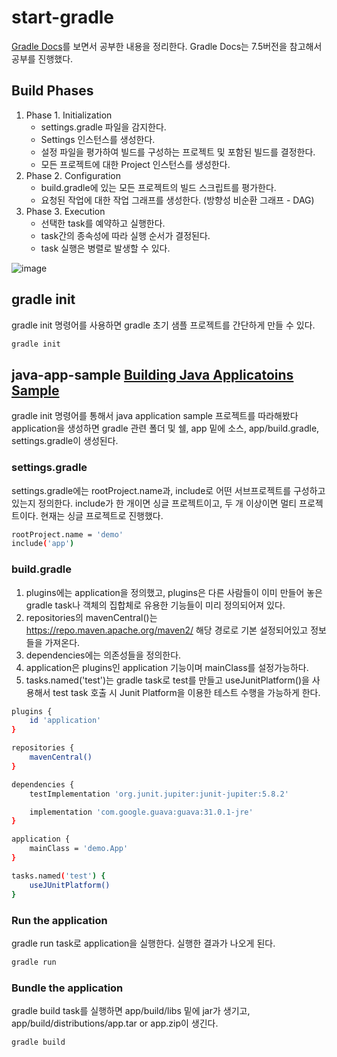 # start-gradle
[Gradle Docs](https://docs.gradle.org/7.5/userguide/userguide.html)를 보면서 공부한 내용을 정리한다.
Gradle Docs는 7.5버전을 참고해서 공부를 진행했다.

## Build Phases
1. Phase 1. Initialization
   - settings.gradle 파일을 감지한다.
   - Settings 인스턴스를 생성한다.
   - 설정 파일을 평가하여 빌드를 구성하는 프로젝트 및 포함된 빌드를 결정한다.
   - 모든 프로젝트에 대한 Project 인스턴스를 생성한다.
2. Phase 2. Configuration
   - build.gradle에 있는 모든 프로젝트의 빌드 스크립트를 평가한다.
   - 요청된 작업에 대한 작업 그래프를 생성한다. (방향성 비순환 그래프 - DAG)
3. Phase 3. Execution
   - 선택한 task를 예약하고 실행한다.
   - task간의 종속성에 따라 실행 순서가 결정된다.
   - task 실행은 병렬로 발생할 수 있다.

![image](https://github.com/jaedeokhan/start-gradle/assets/45028904/a584a1b0-84dd-406b-b258-58e3ecc8e3c9)


## gradle init
gradle init 명령어를 사용하면 gradle 초기 샘플 프로젝트를 간단하게 만들 수 있다.

```bash
gradle init
```

## java-app-sample [Building Java Applicatoins Sample](https://docs.gradle.org/7.5/samples/sample_building_java_applications.html)
gradle init 명령어를 통해서 java application sample 프로젝트를 따라해봤다
application을 생성하면 gradle 관련 폴더 및 쉘, app 밑에 소스, app/build.gradle, settings.gradle이 생성된다.

### settings.gradle

settings.gradle에는 rootProject.name과, include로 어떤 서브프로젝트를 구성하고 있는지 정의한다.
include가 한 개이면 싱글 프로젝트이고, 두 개 이상이면 멀티 프로젝트이다.
현재는 싱글 프로젝트로 진행했다.

```bash
rootProject.name = 'demo'
include('app')
```

### build.gradle
1. plugins에는 application을 정의했고, plugins은 다른 사람들이 이미 만들어 놓은 gradle task나 객체의 집합체로 유용한 기능들이 미리 정의되어져 있다.
2. repositories의 mavenCentral()는 https://repo.maven.apache.org/maven2/ 해당 경로로 기본 설정되어있고 정보들을 가져온다.
3. dependencies에는 의존성들을 정의한다.
4. application은 plugins인 application 기능이며 mainClass를 설정가능하다.
5. tasks.named('test')는 gradle task로 test를 만들고 useJunitPlatform()을 사용해서 test task 호출 시 Junit Platform을 이용한 테스트 수행을 가능하게 한다.

```bash
plugins {
    id 'application' 
}

repositories {
    mavenCentral() 
}

dependencies {
    testImplementation 'org.junit.jupiter:junit-jupiter:5.8.2' 

    implementation 'com.google.guava:guava:31.0.1-jre' 
}

application {
    mainClass = 'demo.App' 
}

tasks.named('test') {
    useJUnitPlatform() 
}
```

### Run the application
gradle run task로 application을 실행한다.
실행한 결과가 나오게 된다.

```bash
gradle run
```

### Bundle the application
gradle build task를 실행하면 app/build/libs 밑에 jar가 생기고, app/build/distributions/app.tar or app.zip이 생긴다.

```bash
gradle build
```



